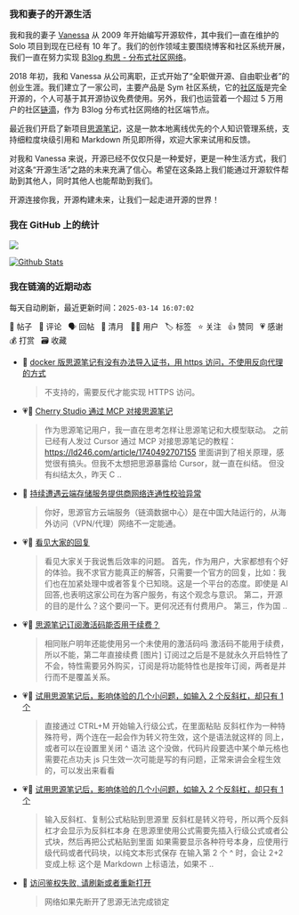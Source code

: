 ### 我和妻子的开源生活

我和我的妻子 [Vanessa](https://github.com/Vanessa219) 从 2009 年开始编写开源软件，其中我们一直在维护的 Solo 项目到现在已经有 10 年了。我们的创作领域主要围绕博客和社区系统开展，我们一直在努力实现 [B3log 构思 - 分布式社区网络](https://ld246.com/article/1546941897596)。

2018 年初，我和 Vanessa 从公司离职，正式开始了“全职做开源、自由职业者”的创业生涯。我们建立了一家公司，主要产品是 Sym 社区系统，它的[社区版](https://github.com/88250/symphony)是完全开源的，个人可基于其开源协议免费使用。另外，我们也运营着一个超过 5 万用户的社区[链滴](https://ld246.com)，作为 B3log 分布式社区网络的社区端节点。

最近我们开启了新项目[思源笔记](https://github.com/siyuan-note/siyuan)，这是一款本地离线优先的个人知识管理系统，支持细粒度块级引用和 Markdown 所见即所得，欢迎大家来试用和反馈。

对我和 Vanessa 来说，开源已经不仅仅只是一种爱好，更是一种生活方式，我们对这条“开源生活”之路的未来充满了信心。希望在这条路上我们能通过开源软件帮助到其他人，同时其他人也能帮助到我们。

开源连接你我，开源构建未来，让我们一起走进开源的世界！

### 我在 GitHub 上的统计

<a title="Hits" target="_blank" href="https://github.com/88250/88250"><img src="https://hits.b3log.org/88250/88250.svg"></a>

[![Github Stats](https://github-readme-stats.vercel.app/api?username=88250&theme=tokyonight&show_icons=true)](https://github.com/88250)

<!--events start -->

### 我在链滴的近期动态

每天自动刷新，最近更新时间：`2025-03-14 16:07:02`

📝 帖子 &nbsp; 💬 评论 &nbsp; 🗣 回帖 &nbsp; 🌙 清月 &nbsp; 👨‍💻 用户 &nbsp; 🏷️ 标签 &nbsp; ⭐️ 关注 &nbsp; 👍 赞同 &nbsp; 💗 感谢 &nbsp; 💰 打赏 &nbsp; 🗃 收藏

* 💬 [docker 版思源笔记有没有办法导入证书，用 https 访问，不使用反向代理的方式](https://ld246.com/article/1741927792973/comment/1741928077704#comments)

  > 不支持的，需要反代才能实现 HTTPS 访问。
* 💗📝 [Cherry Studio 通过 MCP 对接思源笔记](https://ld246.com/article/1741868783330)

  > 作为思源笔记用户，我一直在思考怎样让思源笔记和大模型联动。 之前已经有人发过 Cursor 通过 MCP 对接思源笔记的教程： https://ld246.com/article/1740492707155 里面讲到了相关原理，感觉很有搞头。但我不太想把思源暴露给 Cursor，就一直在纠结。 但没有纠结太久，昨天 C ..
* 💬 [持续遭遇云端存储服务提供商网络连通性校验异常](https://ld246.com/article/1741916027603/comment/1741916102509#comments)

  > 你好，思源官方云端服务（链滴数据中心）是在中国大陆运行的，从海外访问（VPN/代理）网络不一定能通。
* 💗📝 [看见大家的回复](https://ld246.com/article/1741909028813)

  > 看见大家关于我说售后效率的问题。 首先，作为用户，大家都想有个好的体验。我不求官方能真正的解答，只需要一个官方的回复，比如：我们也在加紧处理中或者答复个已知晓。这是一个平台的态度。即使是 AI 回答,也表明这家公司在为客户服务，有这个观念与意识。 第二，开源的目的是什么？这个要问一下。更何况还有付费用户。 第三，作为国 ..
* 💗💬 [思源笔记订阅激活码能否用于续费？](https://ld246.com/article/1741858124855/comment/1741859299517#comments)

  > 相同账户明年还能使用另一个未使用的激活码吗 激活码不能用于续费，所以不能，第二年直接续费 [图片] 订阅过之后是不是就永久开启特性了 不会，特性需要另外购买，订阅是将功能特性也是按年订阅，两者是并行而不是覆盖关系。
* 💗💬 [试用思源笔记后，影响体验的几个小问题，如输入 2 个反斜杠，却只有 1 个](https://ld246.com/article/1741850175873/comment/1741859366231#comments)

  > 直接通过 CTRL+M 开始输入行级公式，在里面粘贴 反斜杠作为一种特殊符号，两个连在一起会作为转义符生效，这个是语法就这样的 同上，或者可以在设置里关闭 ^ 语法 这个没做，代码片段要选中某个单元格也需要花点功夫 js 只生效一次可能是写的有问题，正常来讲会全程生效的，可以发出来看看
* 💗💬 [试用思源笔记后，影响体验的几个小问题，如输入 2 个反斜杠，却只有 1 个](https://ld246.com/article/1741850175873/comment/1741863849609#comments)

  > 输入反斜杠、复制公式粘贴到思源里 反斜杠是转义符号，所以两个反斜杠才会显示为反斜杠本身 在思源里使用公式需要先插入行级公式或者公式块，然后再把公式粘贴到里面 如果需要显示各种符号本身，应使用行级代码或者代码块，以纯文本形式保存 在输入第 2 个 ^ 时，会让 2+2 变成上标 这个是 Markdown 上标语法，如果不 ..
* 💬 [访问鉴权失败, 请刷新或者重新打开](https://ld246.com/article/1741587252939/comment/1741853951988#comments)

  > 网络如果先断开了思源无法完成锁定


<!--events end -->
